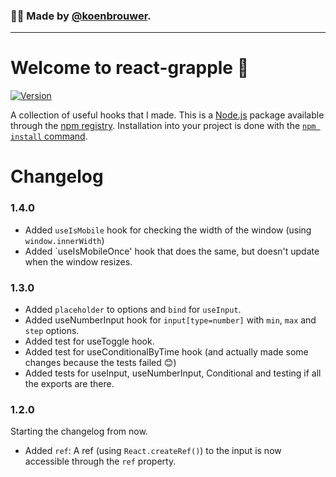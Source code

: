 ### 🙋‍♂️ Made by [@koenbrouwer](https://twitter.com/KoenBrouwer).
---

# Welcome to react-grapple 👋
[![Version](https://img.shields.io/npm/v/react-grapple.svg)](https://www.npmjs.com/package/react-grapple)

A collection of useful hooks that I made. This is a [Node.js](https://nodejs.org/en/) package available through the [npm registry](https://nodejs.org/en/).
Installation into your project is done with the [`npm install` command](https://docs.npmjs.com/downloading-and-installing-packages-locally). 

# Changelog

### 1.4.0
- Added `useIsMobile` hook for checking the width of the window (using `window.innerWidth`)
- Added `useIsMobileOnce' hook that does the same, but doesn't update when the window resizes.

### 1.3.0
- Added `placeholder` to options and `bind` for `useInput`.
- Added useNumberInput hook for `input[type=number]` with `min`, `max` and `step` options.
- Added test for useToggle hook.
- Added test for useConditionalByTime hook (and actually made some changes because the tests failed 😊)
- Added tests for useInput, useNumberInput, Conditional and testing if all the exports are there.

### 1.2.0
Starting the changelog from now.

- Added `ref`: A ref (using `React.createRef()`) to the input is now accessible through the `ref` property.
